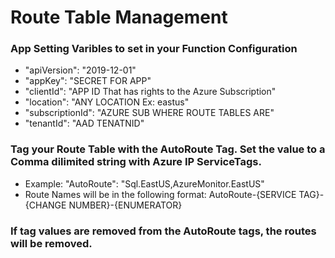 # Route Table Management
### App Setting Varibles to set in your Function Configuration
- "apiVersion": "2019-12-01"
- "appKey": "SECRET FOR APP"
- "clientId": "APP ID That has rights to the Azure Subscription"
- "location": "ANY LOCATION Ex: eastus"
- "subscriptionId": "AZURE SUB WHERE ROUTE TABLES ARE"
- "tenantId": "AAD TENATNID"

### Tag your Route Table with the AutoRoute Tag.  Set the value to a Comma dilimited string with Azure IP ServiceTags.
- Example: "AutoRoute": "Sql.EastUS,AzureMonitor.EastUS"
- Route Names will be in the following format: AutoRoute-{SERVICE TAG}-{CHANGE NUMBER}-{ENUMERATOR}

### If tag values are removed from the AutoRoute tags, the routes will be removed.